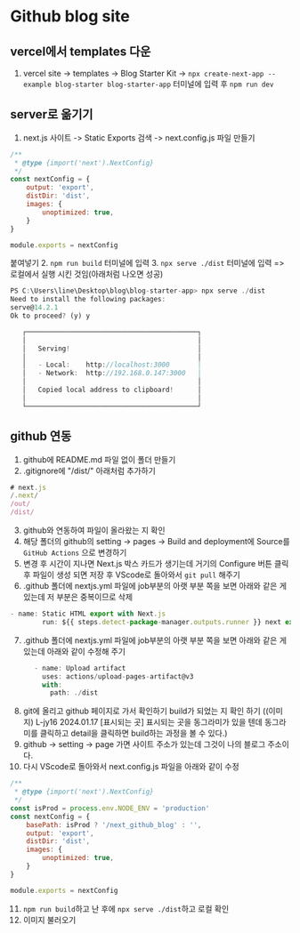 # Github blog site
## vercel에서 templates 다운
1. vercel site -> templates -> Blog Starter Kit -> `npx create-next-app --example blog-starter blog-starter-app` 터미널에 입력 후 `npm run dev`

## server로 옮기기
1. next.js 사이트 -> Static Exports 검색 -> next.config.js 파일 만들기
```js
/**
 * @type {import('next').NextConfig}
 */
const nextConfig = {
    output: 'export',
    distDir: 'dist',
    images: {
        unoptimized: true,
    }
}

module.exports = nextConfig
```
붙여넣기
2. `npm run build` 터미널에 입력
3. `npx serve ./dist` 터미널에 입력 => 로컬에서 실행 시킨 것임(아래처럼 나오면 성공)
```js
PS C:\Users\line\Desktop\blog\blog-starter-app> npx serve ./dist
Need to install the following packages:
serve@14.2.1
Ok to proceed? (y) y

   ┌───────────────────────────────────────────┐
   │                                           │
   │   Serving!                                │
   │                                           │
   │   - Local:    http://localhost:3000       │
   │   - Network:  http://192.168.0.147:3000   │
   │                                           │
   │   Copied local address to clipboard!      │
   │                                           │
   └───────────────────────────────────────────┘
```
## github 연동

1. github에 README.md 파일 없이 폴더 만들기
2. .gitignore에 "/dist/" 아래처럼 추가하기
```js
# next.js
/.next/
/out/
/dist/
```
3. github와 연동하여 파일이 올라왔는 지 확인
4. 해당 폴더의 github의 setting -> pages -> Build and deployment에 Source를 `GitHub Actions` 으로 변경하기
5. 변경 후 시간이 지나면 Next.js 박스 카드가 생기는데 거기의 Configure 버튼 클릭 후 파일이 생성 되면 저장 후 VScode로 돌아와서 `git pull` 해주기
6. .github 폴더에 nextjs.yml 파일에 job부분의 아랫 부분 쪽을 보면 아래와 같은 게 있는데 저 부분은 중복이므로 삭제
```js
- name: Static HTML export with Next.js
        run: ${{ steps.detect-package-manager.outputs.runner }} next export 
```
7. .github 폴더에 nextjs.yml 파일에 job부분의 아랫 부분 쪽을 보면 아래와 같은 게 있는데 아래와 같이 수정해 주기
```js
      - name: Upload artifact
        uses: actions/upload-pages-artifact@v3
        with:
          path: ./dist
```
8. git에 올리고 github 페이지로 가서 확인하기 build가 되었는 지 확인 하기
((이미지) L-jy16 2024.01.17 [표시되는 곳] 표시되는 곳을 동그라미가 있을 텐데 동그라미를 클릭하고 detail을 클릭하면 build하는 과정을 볼 수 있다.)
9. github -> setting -> page 가면 사이트 주소가 있는데 그것이 나의 블로그 주소이다.
10. 다시 VScode로 돌아와서 next.config.js 파일을 아래와 같이 수정
```js
/**
 * @type {import('next').NextConfig}
 */
const isProd = process.env.NODE_ENV = 'production'
const nextConfig = {
    basePath: isProd ? '/next_github_blog' : '',
    output: 'export',
    distDir: 'dist',
    images: {
        unoptimized: true,
    }
}

module.exports = nextConfig
```
11. `npm run build`하고 난 후에 `npx serve ./dist`하고 로컬 확인
12. 이미지 불러오기